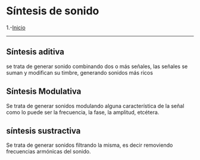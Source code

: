 # Síntesis de sonido

1.-[Inicio ](README.md)

---


## Síntesis aditiva

se trata de generar sonido combinando dos o más señales, las señales se suman y modifican su timbre, generando sonidos más ricos


## Síntesis Modulativa

Se trata de generar sonidos modulando alguna característica de la señal como lo puede ser la frecuencia, la fase, la amplitud, etcétera.


## síntesis sustractiva

Se trata de generar sonidos filtrando la misma, es decir removiendo frecuencias armónicas del sonido.

